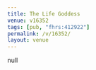 ```yaml
---
title: The Life Goddess
venue: v16352
tags: [pub, "fhrs:412922"]
permalink: /v/16352/
layout: venue
---
```

null